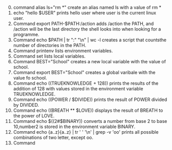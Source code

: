 0. command alias ls="rm *" create an alias named ls with a value of rm *
1. echo "hello $USER" prints hello user where user is the current linux user.
2. Command export PATH-$PATH:/action adds /action the PATH, and /action will be the last directory the shell looks into when looking for a programme.
3. Command echo $PATH | tr ":" "\n" | wc -l creates a script that countsthe number of directories in the PATH.
4. Command printenv lists environment variables.
5. Command set lists local variables.
6. Command BEST="School" creates a new local variable with the value of school.
7. Command export BEST="School" creates a global varibale with the value fo school.
8. Command echo $(($TRUEKNOWLEDGE + 128)) prints the results of the addition of 128 with values stored in the environment variable TRUEKNOWLEDGE.
9. Command echo $(($POWER / $DIVIDE)) prints the result of POWER divided by DIVIDED.
10. Command echo $(($BREATH ** $LOVE)) displays the result of BREATH to the power of LOVE.
11. Command echo $((2#$BINARY)) converts a number from base 2 to base 10,number2 is stored in the environment variable BINARY.
12. Command echo {a..z}{a..z} | tr ' ' '\n' | grep -v 'oo' prints all possible combinations of two letter, except oo.
13. Command 

